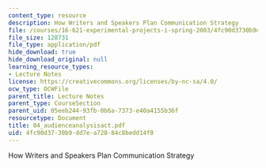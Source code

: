 ```yaml
---
content_type: resource
description: How Writers and Speakers Plan Communication Strategy
file: /courses/16-621-experimental-projects-i-spring-2003/4fc90d3730b9dd7ea72884c8bedd14f0_04_audienceanalysisact.pdf
file_size: 128731
file_type: application/pdf
hide_download: true
hide_download_original: null
learning_resource_types:
- Lecture Notes
license: https://creativecommons.org/licenses/by-nc-sa/4.0/
ocw_type: OCWFile
parent_title: Lecture Notes
parent_type: CourseSection
parent_uid: 05eeb244-93fb-0b6a-7373-e40a4155b36f
resourcetype: Document
title: 04_audienceanalysisact.pdf
uid: 4fc90d37-30b9-dd7e-a728-84c8bedd14f0
---
```

How Writers and Speakers Plan Communication Strategy